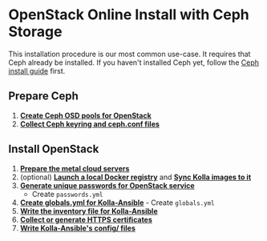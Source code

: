 # OpenStack Online Install with Ceph Storage

This installation procedure is our most common use-case. It requires that
Ceph already be installed. If you haven't installed Ceph yet, follow the
[Ceph install guide](/ceph-install.html) first.


## Prepare Ceph

1. [**Create Ceph OSD pools for OpenStack**](/ceph-pools.html)
1. [**Collect Ceph keyring and ceph.conf files**](/openstack-ceph.html)

## Install OpenStack

1. [**Prepare the metal cloud servers**](/openstack-server-setup.html)
1. (optional)
   [**Launch a local Docker registry**](/registry.html) and
   [**Sync Kolla images to it**](/openstack-registry-mirror.html)
1. [**Generate unique passwords for OpenStack service**](/openstack-kolla-passwords.html)
   - Create `passwords.yml`
1. [**Create globals.yml for Kolla-Ansible**](/openstack-kolla-globals.html) - Create `globals.yml`
1. [**Write the inventory file for Kolla-Ansible**](/openstack-kolla-inventory.html)
1. [**Collect or generate HTTPS certificates**](/openstack-kolla-certificates.md)
1. [**Write Kolla-Ansible's config/ files**](/openstack-kolla-config.html)
